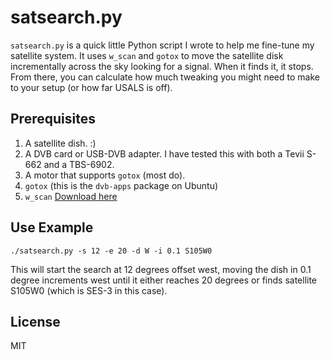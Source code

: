 # satsearch.py

`satsearch.py` is a quick little Python script I wrote to help me fine-tune my
satellite system. It uses `w_scan` and `gotox` to move the satellite disk
incrementally across the sky looking for a signal. When it finds it, it stops.
From there, you can calculate how much tweaking you might need to make to your
setup (or how far USALS is off).

## Prerequisites

1. A satellite dish. :)
1. A DVB card or USB-DVB adapter. I have tested this with both a Tevii S-662
and a TBS-6902.
1. A motor that supports `gotox` (most do).
1. `gotox` (this is the `dvb-apps` package on Ubuntu)
1. `w_scan` [Download here](http://wirbel.htpc-forum.de/w_scan/index2.html)

## Use Example

`./satsearch.py -s 12 -e 20 -d W -i 0.1 S105W0`

This will start the search at 12 degrees offset west, moving the dish in 0.1
degree increments west until it either reaches 20 degrees or finds satellite
S105W0 (which is SES-3 in this case).

## License

MIT
